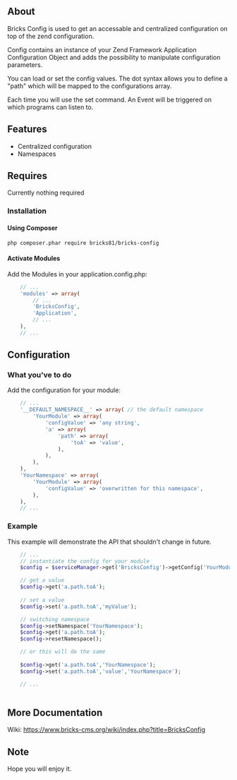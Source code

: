 ## About

Bricks Config is used to get an accessable and centralized configuration on top of the zend configuration.

Config contains an instance of your Zend Framework Application Configuration Object and adds the possibility to manipulate configuration parameters.

You can load or set the config values. The dot syntax allows you to define a "path" which will be mapped to the configurations array.
 
Each time you will use the set command. An Event will be triggered on which programs can listen to.

## Features
- Centralized configuration
- Namespaces

## Requires
Currently nothing required

### Installation

#### Using Composer

    php composer.phar require bricks81/bricks-config

#### Activate Modules

Add the Modules in your application.config.php:

```php
	// ...    
	'modules' => array(
    	// ...
    	'BricksConfig',
    	'Application',
    	// ...	
    ),
	// ...
```

## Configuration

### What you've to do

Add the configuration for your module:

```php
	// ...
	'__DEFAULT_NAMESPACE__' => array( // the default namespace
		'YourModule' => array(
			'configValue' => 'any string',
			'a' => array(
				'path' => array(
					'toA' => 'value',
				),
			),				
		),
	),
	'YourNamespace' => array(
		'YourModule' => array(
			'configValue' => 'overwritten for this namespace',			
		),
	),	
	// ...
```

### Example

This example will demonstrate the API that shouldn't change in future.

```php
	// ...
	// instantiate the config for your module
	$config = $serviceManager->get('BricksConfig')->getConfig('YourModule');

	// get a value
	$config->get('a.path.toA');
	
	// set a value
	$config->set('a.path.toA','myValue');

	// switching namespace	
	$config->setNamespace('YourNamespace');
	$config->get('a.path.toA');
	$config->resetNamespace();

	// or this will do the same
	
	$config->get('a.path.toA','YourNamespace');
	$config->set('a.path.toA','value','YourNamespace');

	// ...
	
```

## More Documentation

Wiki: https://www.bricks-cms.org/wiki/index.php?title=BricksConfig

## Note

Hope you will enjoy it.